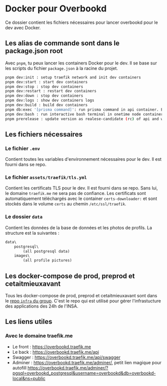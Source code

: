 # Docker pour Overbookd

Ce dossier contient les fichiers nécessaires pour lancer overbookd pour le dev avec Docker.

## Les alias de commande sont dans le package.json root

Avec `pnpm`, tu peux lancer les containers Docker pour le dev. Il se base sur les scripts du fichier `package.json` à la racine du projet.

```bash
pnpm dev:init : setup traefik network and init dev containers
pnpm dev:start : start dev containers
pnpm dev:stop : stop dev containers
pnpm dev:restart : restart dev containers
pnpm dev:down : stop dev containers
pnpm dev:logs : show dev containers logs
pnpm dev:build : build dev containers
pnpm db:exec '[prisma command]': run prisma command in api container. Example: npm run db:exec 'prisma generate'
pnpm dev:bash : run interactive bash terminal in onetime node container. To install dependancies for example. Overbookd folder is mounted in /overbookd
pnpm prerelease : update version as realese-candidate (rc) of api and web
```

## Les fichiers nécessaires

### Le fichier `.env`

Contient toutes les variables d'environnement nécessaires pour le dev. Il est fourni dans se repo.

### Le fichier `assets/traefik/tls.yml`

Contient les certificats TLS pour le dev. Il est fourni dans se repo.
Sans lui, le domaine `traefik.me` ne sera pas de confiance.
Les certificats sont automatiquement téléchargés avec le container `certs-downloader:` et sont stockés dans le volume `certs` au chemin `/etc/ssl/traefik`.

### Le dossier `data`

Contient les données de la base de données et les photos de profils. La structure est la suivantes :

```txt
data\
    postgresql\
        (all postgresql data)
    images\
        (all profile pictures)
```

## Les docker-compose de prod, preprod et cetaitmieuxavant

Tous les docker-compose de prod, preprod et cetaitmieuxavant sont dans le [repo  `infra` du group](https://gitlab.com/24-heures-insa/infra). C'est le repo qui est utilisé pour gérer l'infrastucture des applications des 24h de l'INSA.

## Les liens utiles

### Avec le domaine traefik.me

- Le front : <https://overbookd.traefik.me>
- Le back : <https://overbookd.traefik.me/api>
- Swagger : <https://overbookd.traefik.me/api/swagger>
- Adminer : <https://overbookd.traefik.me/adminer/>, petit lien magique pour autofill <https://overbookd.traefik.me/adminer/?pgsql=overbookd_postgresql&username=overbookd&db=overbookd-local&ns=public>
